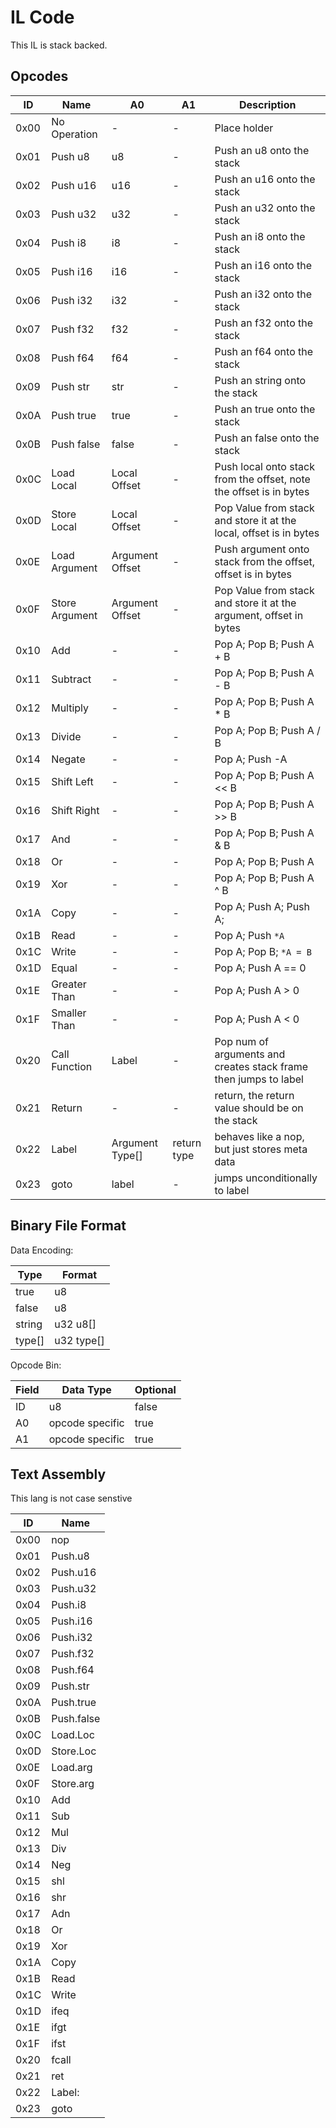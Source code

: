 # IL Code

This IL is stack backed.

## Opcodes

ID   | Name           | A0              | A1          | Description
---- | -------------- | --------------- | ----------- | ------------------------------------------------------------------
0x00 | No Operation   | -               | -           | Place holder
0x01 | Push u8        | u8              | -           | Push an u8 onto the stack
0x02 | Push u16       | u16             | -           | Push an u16 onto the stack
0x03 | Push u32       | u32             | -           | Push an u32 onto the stack
0x04 | Push i8        | i8              | -           | Push an i8 onto the stack
0x05 | Push i16       | i16             | -           | Push an i16 onto the stack
0x06 | Push i32       | i32             | -           | Push an i32 onto the stack
0x07 | Push f32       | f32             | -           | Push an f32 onto the stack
0x08 | Push f64       | f64             | -           | Push an f64 onto the stack
0x09 | Push str       | str             | -           | Push an string onto the stack
0x0A | Push true      | true            | -           | Push an true onto the stack
0x0B | Push false     | false           | -           | Push an false onto the stack
0x0C | Load Local     | Local Offset    | -           | Push local onto stack from the offset, note the offset is in bytes
0x0D | Store Local    | Local Offset    | -           | Pop Value from stack and store it at the local, offset is in bytes
0x0E | Load Argument  | Argument Offset | -           | Push argument onto stack from the offset, offset is in bytes
0x0F | Store Argument | Argument Offset | -           | Pop Value from stack and store it at the argument, offset in bytes
0x10 | Add            | -               | -           | Pop A; Pop B; Push A + B
0x11 | Subtract       | -               | -           | Pop A; Pop B; Push A - B
0x12 | Multiply       | -               | -           | Pop A; Pop B; Push A * B
0x13 | Divide         | -               | -           | Pop A; Pop B; Push A / B
0x14 | Negate         | -               | -           | Pop A; Push -A
0x15 | Shift Left     | -               | -           | Pop A; Pop B; Push A << B
0x16 | Shift Right    | -               | -           | Pop A; Pop B; Push A >> B
0x17 | And            | -               | -           | Pop A; Pop B; Push A & B
0x18 | Or             | -               | -           | Pop A; Pop B; Push A
0x19 | Xor            | -               | -           | Pop A; Pop B; Push A ^ B
0x1A | Copy           | -               | -           | Pop A; Push A; Push A;
0x1B | Read           | -               | -           | Pop A; Push `*A`
0x1C | Write          | -               | -           | Pop A; Pop B; `*A = B`
0x1D | Equal          | -               | -           | Pop A; Push A == 0
0x1E | Greater Than   | -               | -           | Pop A; Push A > 0
0x1F | Smaller Than   | -               | -           | Pop A; Push A < 0
0x20 | Call Function  | Label           | -           | Pop num of arguments and creates stack frame then jumps to label
0x21 | Return         | -               | -           | return, the return value should be on the stack
0x22 | Label          | Argument Type[] | return type | behaves like a nop, but just stores meta data
0x23 | goto           | label           | -           | jumps unconditionally to label

## Binary File Format

Data Encoding:

Type   | Format
------ | ----------
true   | u8
false  | u8
string | u32 u8[]
type[] | u32 type[]

Opcode Bin:

Field | Data Type       | Optional
----- | --------------- | --------
ID    | u8              | false
A0    | opcode specific | true
A1    | opcode specific | true

## Text Assembly

This lang is not case senstive

ID   | Name
---- | ----------
0x00 | nop
0x01 | Push.u8
0x02 | Push.u16
0x03 | Push.u32
0x04 | Push.i8
0x05 | Push.i16
0x06 | Push.i32
0x07 | Push.f32
0x08 | Push.f64
0x09 | Push.str
0x0A | Push.true
0x0B | Push.false
0x0C | Load.Loc
0x0D | Store.Loc
0x0E | Load.arg
0x0F | Store.arg
0x10 | Add
0x11 | Sub
0x12 | Mul
0x13 | Div
0x14 | Neg
0x15 | shl
0x16 | shr
0x17 | Adn
0x18 | Or
0x19 | Xor
0x1A | Copy
0x1B | Read
0x1C | Write
0x1D | ifeq
0x1E | ifgt
0x1F | ifst
0x20 | fcall
0x21 | ret
0x22 | Label:
0x23 | goto
